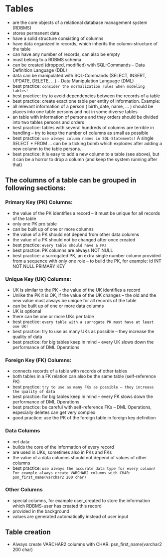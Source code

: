 # Tables
-	are the core objects of a relational database management system (RDBMS)
-	stores permanent data
-	have a solid structure consisting of columns
-	have data organized in records, which inherits the column-structure of the table
-	can have any number of records, can also be empty
-	must belong to a RDBMS schema
-	can be created (dropped, modified) with SQL-Commands – Data Definition Language (DDL)
-	data can be manipulated with SQL-Commands (SELECT, INSERT, UPDATE, DELETE, …) – Data Manipulation Language (DML)
-	best practice: ```consider the normalization rules when modeling tables!```
-	best practice: try to avoid dependencies between the records of a table
-	best practice: create exact one table per entity of information. Example:
  - all relevant information of a person ( birth_date, name, … ) should be places into one table persons and not in some diverse tables
  - an table with information of persons and they orders should be divided into two tables persons and orders
-	best practice: tables with several hundreds of columns are terrible in handling – try to keep the number of columns as small as possible
-	best practice: ```use always column names in SQL-Statements!``` A single SELECT * FROM … can be a ticking bomb which explodes after adding a new column to the table persons.
-	best practice: it is easy to add a new column to a table (see above), but it can be a horror to drop a column (and keep the system running after that)

## The columns of a table can be grouped in following sections:

###	Primary Key (PK) Columns:
-	the value of the PK identifies a record – it must be unique for all records of the table
-	only one PK pro table
-	can be built up of one or more columns
-	the value of a PK should not depend from other data columns
-	the value of a PK should not be changed after once created
- best practice: ```every table should have a PK!```
- best practice: PK columns are always NOT NULL
-	best practice: a surrogated PK, an extra single number column provided from a sequence with only one role – to build the PK, for example: id INT NOT NULL PRIMARY KEY 

###	Unique Key (UK) Columns:
-	UK is similar to the PK - the value of the UK identifies a record
-	Unlike the PK it is OK, if the value of the UK changes – the old and the new value must always be unique for all records of the table
-	can be built up of one or more data columns
-	UK is optional
-	there can be one or more UKs per table
-	best practice: ```every table with a surrogate PK must have at least one UK!```
-	best practice: try to use as many UKs as possible – they increase the quality of data
-	best practice: for big tables keep in mind – every UK slows down the performance of  DML Operations

###	Foreign Key (FK) Columns:
-	connects records of a table with records of other tables 
-	both tables in a FK relation can also be the same table (self-reference FK)
-	best practice: ```try to use as many FKs as possible – they increase the quality of data```
-	best practice: for big tables keep in mind – every FK slows down the performance of DML Operations
-	best practice: be careful with self-reference FKs – DML Operations, especially deletes can get very complex
-	good practice: use the PK of the foreign table in foreign key definition

###	Data Columns
-	net data
-	builds the core of the information of every record
-	are used in UKs, sometimes also in PKs and FKs
-	the value of a data columns should not depend of values of other columns 
-	best practice: ```use always the accurate data type for every column! For example always create VARCHAR2 columns with CHAR: psn_first_name(varchar2 200 char)```

###	Other Columns
-	special columns, for example user_created to store the information which RDBMS-user has created this record
-	provided in the background
-	values are generated automatically instead of user input 

## Table creation
- Always create VARCHAR2 columns with CHAR: psn_first_name(varchar2 200 char)
